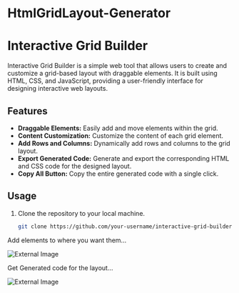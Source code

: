 # HtmlGridLayout-Generator
# Interactive Grid Builder

Interactive Grid Builder is a simple web tool that allows users to create and customize a grid-based layout with draggable elements. It is built using HTML, CSS, and JavaScript, providing a user-friendly interface for designing interactive web layouts.

## Features

- **Draggable Elements:** Easily add and move elements within the grid.
- **Content Customization:** Customize the content of each grid element.
- **Add Rows and Columns:** Dynamically add rows and columns to the grid layout.
- **Export Generated Code:** Generate and export the corresponding HTML and CSS code for the designed layout.
- **Copy All Button:** Copy the entire generated code with a single click.

## Usage

1. Clone the repository to your local machine.
   ```bash
   git clone https://github.com/your-username/interactive-grid-builder.git


Add elements to where you want them...

![External Image]([https://example.com/path/to/your/image.jpg](https://raw.githubusercontent.com/kai9987kai/HtmlGridLayout-Generator/main/Screenshot%202023-12-19%20193610.png))


Get Generated code for the layout...

![External Image]([https://example.com/path/to/your/image.jpg](https://raw.githubusercontent.com/kai9987kai/HtmlGridLayout-Generator/main/Screenshot%202023-12-19%20193700.png)https://raw.githubusercontent.com/kai9987kai/HtmlGridLayout-Generator/main/Screenshot%202023-12-19%20193700.png)

